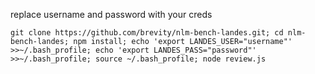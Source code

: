 replace username and password with your creds

```
git clone https://github.com/brevity/nlm-bench-landes.git; cd nlm-bench-landes; npm install; echo 'export LANDES_USER="username"' >>~/.bash_profile; echo 'export LANDES_PASS="password"' >>~/.bash_profile; source ~/.bash_profile; node review.js
```
